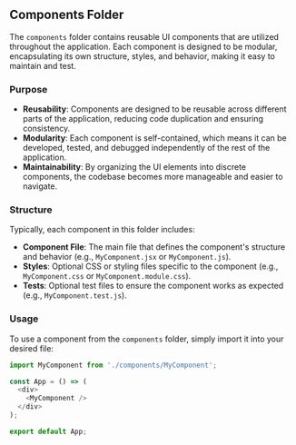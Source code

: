 ## Components Folder

The `components` folder contains reusable UI components that are utilized throughout the application. Each component is designed to be modular, encapsulating its own structure, styles, and behavior, making it easy to maintain and test.

### Purpose

- **Reusability**: Components are designed to be reusable across different parts of the application, reducing code duplication and ensuring consistency.
- **Modularity**: Each component is self-contained, which means it can be developed, tested, and debugged independently of the rest of the application.
- **Maintainability**: By organizing the UI elements into discrete components, the codebase becomes more manageable and easier to navigate.

### Structure

Typically, each component in this folder includes:

- **Component File**: The main file that defines the component's structure and behavior (e.g., `MyComponent.jsx` or `MyComponent.js`).
- **Styles**: Optional CSS or styling files specific to the component (e.g., `MyComponent.css` or `MyComponent.module.css`).
- **Tests**: Optional test files to ensure the component works as expected (e.g., `MyComponent.test.js`).

### Usage

To use a component from the `components` folder, simply import it into your desired file:

```javascript
import MyComponent from './components/MyComponent';

const App = () => (
  <div>
    <MyComponent />
  </div>
);

export default App;
```
